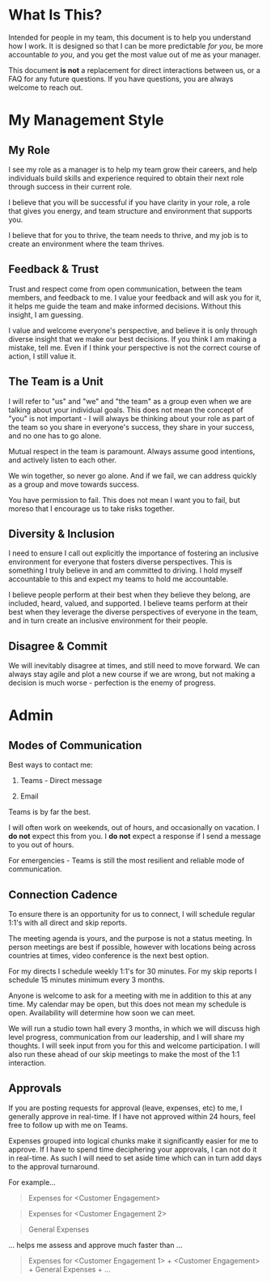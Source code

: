 # What Is This?

Intended for people in my team, this document is to help you understand how I
work. It is designed so that I can be more predictable *for you*, be more
accountable *to you*, and you get the most value out of me as your manager.

This document **is not** a replacement for direct interactions between us, or a
FAQ for any future questions. If you have questions, you are always welcome to
reach out.

# My Management Style

## My Role

I see my role as a manager is to help my team grow their careers, and help
individuals build skills and experience required to obtain their next role
through success in their current role.

I believe that you will be successful if you have clarity in your role, a role
that gives you energy, and team structure and environment that supports you.

I believe that for you to thrive, the team needs to thrive, and my job is to
create an environment where the team thrives.

## Feedback & Trust

Trust and respect come from open communication, between the team members, and
feedback to me. I value your feedback and will ask you for it, it helps me guide
the team and make informed decisions. Without this insight, I am guessing.

I value and welcome everyone's perspective, and believe it is only through
diverse insight that we make our best decisions. If you think I am making a
mistake, tell me. Even if I think your perspective is not the correct course of
action, I still value it.

## The Team is a Unit

I will refer to "us" and "we" and "the team" as a group even when we are talking
about your individual goals. This does not mean the concept of "you" is not
important - I will always be thinking about your role as part of the team so you
share in everyone's success, they share in your success, and no one has to go
alone.

Mutual respect in the team is paramount. Always assume good intentions, and
actively listen to each other.

We win together, so never go alone. And if we fail, we can address quickly as a
group and move towards success.

You have permission to fail. This does not mean I want you to fail, but moreso
that I encourage us to take risks together.

## Diversity & Inclusion

I need to ensure I call out explicitly the importance of fostering an inclusive
environment for everyone that fosters diverse perspectives. This is something I
truly believe in and am committed to driving. I hold myself accountable to this
and expect my teams to hold me accountable.

I believe people perform at their best when they believe they belong, are
included, heard, valued, and supported. I believe teams perform at their best
when they leverage the diverse perspectives of everyone in the team, and in turn
create an inclusive environment for their people.

## Disagree & Commit

We will inevitably disagree at times, and still need to move forward. We can
always stay agile and plot a new course if we are wrong, but not making a
decision is much worse - perfection is the enemy of progress.

# Admin

## Modes of Communication

Best ways to contact me:

1.  Teams - Direct message

2.  Email

Teams is by far the best.

I will often work on weekends, out of hours, and occasionally on vacation. I
**do not** expect this from you. I **do not** expect a response if I send a
message to you out of hours.

For emergencies - Teams is still the most resilient and reliable mode of 
communication.  

## Connection Cadence

To ensure there is an opportunity for us to connect, I will schedule regular
1:1's with all direct and skip reports.

The meeting agenda is yours, and the purpose is not a status meeting. In person
meetings are best if possible, however with locations being across countries at times, 
video conference is the next best option.

For my directs I schedule weekly 1:1's for 30 minutes. For my skip reports I
schedule 15 minutes minimum every 3 months.  

Anyone is welcome to ask for a meeting with me in addition to this at any time. My
calendar may be open, but this does not mean my schedule is open.  Availability will 
determine how soon we can meet.

We will run a studio town hall every 3 months, in which we will discuss high level
progress, communication from our leadership, and I will share my thoughts. I
will seek input from you for this and welcome participation. I will also run
these ahead of our skip meetings to make the most of the 1:1 interaction.

## Approvals

If you are posting requests for approval (leave, expenses, etc) to me, I
generally approve in real-time. If I have not approved within 24 hours, feel
free to follow up with me on Teams.

Expenses grouped into logical chunks make it significantly easier for me to
approve. If I have to spend time deciphering your approvals, I can not do it in
real-time. As such I will need to set aside time which can in turn add days to
the approval turnaround.

For example...

>   Expenses for \<Customer Engagement\>

>   Expenses for \<Customer Engagement 2\>

>   General Expenses

... helps me assess and approve much faster than ...

>   Expenses for \<Customer Engagement 1\> + \<Customer Engagement\> + General
>   Expenses + ...
